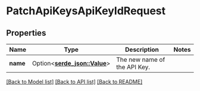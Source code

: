 # PatchApiKeysApiKeyIdRequest

## Properties

Name | Type | Description | Notes
------------ | ------------- | ------------- | -------------
**name** | Option<[**serde_json::Value**](.md)> | The new name of the API Key. | 

[[Back to Model list]](../README.md#documentation-for-models) [[Back to API list]](../README.md#documentation-for-api-endpoints) [[Back to README]](../README.md)


